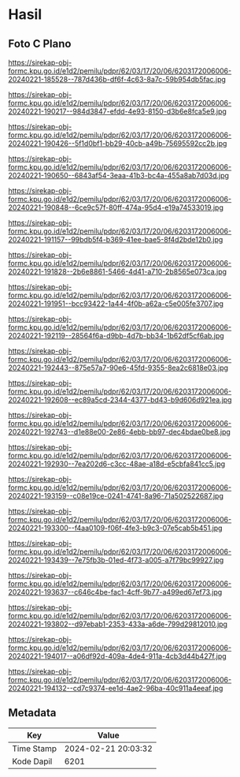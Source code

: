 # Hasil

## Foto C Plano

https://sirekap-obj-formc.kpu.go.id/e1d2/pemilu/pdpr/62/03/17/20/06/6203172006006-20240221-185528--787d436b-df6f-4c63-8a7c-59b954db5fac.jpg

https://sirekap-obj-formc.kpu.go.id/e1d2/pemilu/pdpr/62/03/17/20/06/6203172006006-20240221-190217--984d3847-efdd-4e93-8150-d3b6e8fca5e9.jpg

https://sirekap-obj-formc.kpu.go.id/e1d2/pemilu/pdpr/62/03/17/20/06/6203172006006-20240221-190426--5f1d0bf1-bb29-40cb-a49b-75695592cc2b.jpg

https://sirekap-obj-formc.kpu.go.id/e1d2/pemilu/pdpr/62/03/17/20/06/6203172006006-20240221-190650--6843af54-3eaa-41b3-bc4a-455a8ab7d03d.jpg

https://sirekap-obj-formc.kpu.go.id/e1d2/pemilu/pdpr/62/03/17/20/06/6203172006006-20240221-190848--6ce9c57f-80ff-474a-95d4-e19a74533019.jpg

https://sirekap-obj-formc.kpu.go.id/e1d2/pemilu/pdpr/62/03/17/20/06/6203172006006-20240221-191157--99bdb5f4-b369-41ee-bae5-8f4d2bde12b0.jpg

https://sirekap-obj-formc.kpu.go.id/e1d2/pemilu/pdpr/62/03/17/20/06/6203172006006-20240221-191828--2b6e8861-5466-4d41-a710-2b8565e073ca.jpg

https://sirekap-obj-formc.kpu.go.id/e1d2/pemilu/pdpr/62/03/17/20/06/6203172006006-20240221-191951--bcc93422-1a44-4f0b-a62a-c5e005fe3707.jpg

https://sirekap-obj-formc.kpu.go.id/e1d2/pemilu/pdpr/62/03/17/20/06/6203172006006-20240221-192119--28564f6a-d9bb-4d7b-bb34-1b62df5cf6ab.jpg

https://sirekap-obj-formc.kpu.go.id/e1d2/pemilu/pdpr/62/03/17/20/06/6203172006006-20240221-192443--875e57a7-90e6-45fd-9355-8ea2c6818e03.jpg

https://sirekap-obj-formc.kpu.go.id/e1d2/pemilu/pdpr/62/03/17/20/06/6203172006006-20240221-192608--ec89a5cd-2344-4377-bd43-b9d606d921ea.jpg

https://sirekap-obj-formc.kpu.go.id/e1d2/pemilu/pdpr/62/03/17/20/06/6203172006006-20240221-192743--d1e88e00-2e86-4ebb-bb97-dec4bdae0be8.jpg

https://sirekap-obj-formc.kpu.go.id/e1d2/pemilu/pdpr/62/03/17/20/06/6203172006006-20240221-192930--7ea202d6-c3cc-48ae-a18d-e5cbfa841cc5.jpg

https://sirekap-obj-formc.kpu.go.id/e1d2/pemilu/pdpr/62/03/17/20/06/6203172006006-20240221-193159--c08e19ce-0241-4741-8a96-71a502522687.jpg

https://sirekap-obj-formc.kpu.go.id/e1d2/pemilu/pdpr/62/03/17/20/06/6203172006006-20240221-193300--f4aa0109-f06f-4fe3-b9c3-07e5cab5b451.jpg

https://sirekap-obj-formc.kpu.go.id/e1d2/pemilu/pdpr/62/03/17/20/06/6203172006006-20240221-193439--7e75fb3b-01ed-4f73-a005-a7f79bc99927.jpg

https://sirekap-obj-formc.kpu.go.id/e1d2/pemilu/pdpr/62/03/17/20/06/6203172006006-20240221-193637--c646c4be-fac1-4cff-9b77-a499ed67ef73.jpg

https://sirekap-obj-formc.kpu.go.id/e1d2/pemilu/pdpr/62/03/17/20/06/6203172006006-20240221-193802--d97ebab1-2353-433a-a6de-799d29812010.jpg

https://sirekap-obj-formc.kpu.go.id/e1d2/pemilu/pdpr/62/03/17/20/06/6203172006006-20240221-194017--a06df92d-409a-4de4-911a-4cb3d44b427f.jpg

https://sirekap-obj-formc.kpu.go.id/e1d2/pemilu/pdpr/62/03/17/20/06/6203172006006-20240221-194132--cd7c9374-ee1d-4ae2-96ba-40c911a4eeaf.jpg


## Metadata

| Key        | Value               |
| ---------- | ------------------- |
| Time Stamp | 2024-02-21 20:03:32 |
| Kode Dapil | 6201                |




